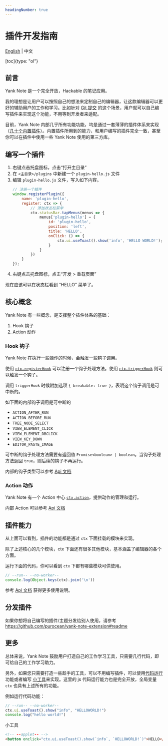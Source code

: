 ```yaml
---
headingNumber: true
---
```


# 插件开发指南

[English](./PLUGIN.md) | 中文

[toc]{type: "ol"}

## 前言

Yank Note 是一个完全开放，Hackable 的笔记应用。

我的理想是让用户可以按照自己的想法来定制自己的编辑器，让这款编辑器可以更好的辅助用户的工作和学习。比如针对 [Git 提交](https://github.com/purocean/yn/issues/65#issuecomment-962472562) 的这个场景，用户就可以自己编写插件来实现这个功能，不用等到开发者来适配。

目前，Yank Note 内部几乎所有功能功能，均是通过一套薄薄的插件体系来实现（[几十个内置插件](https://github.com/purocean/yn/tree/develop/src/renderer/plugins)）。内置插件所用到的能力，和用户编写的插件完全一致，甚至你可以在插件中使用一些 Yank Note 使用的第三方库。

## 编写一个插件

1. 右键点击托盘图标，点击“打开主目录”
2. 在 `<主目录>/plugins` 中新建一个 `plugin-hello.js` 文件
3. 编辑 `plugin-hello.js` 文件，写入如下内容。
    ```js
    // 注册一个插件
    window.registerPlugin({
        name: 'plugin-hello',
        register: ctx => {
            // 添加状态栏菜单
            ctx.statusBar.tapMenus(menus => {
                menus['plugin-hello'] = {
                    id: 'plugin-hello',
                    position: 'left',
                    title: 'HELLO',
                    onClick: () => {
                        ctx.ui.useToast().show('info', 'HELLO WORLD!');
                    }
                }
            })
        }
    });
    ```
4. 右键点击托盘图标，点击“开发 > 重载页面”

现在应该可以在状态栏看到 “HELLO” 菜单了。

## 核心概念

Yank Note 有一些概念，是支撑整个插件体系的基础：

1. Hook 钩子
1. Action 动作

### Hook 钩子

Yank Note 在执行一些操作的时候，会触发一些钩子调用。

使用 [`ctx.registerHook`](https://yn-api-doc.vercel.app/modules/renderer_core_hook.html#registerHook) 可以注册一个钩子处理方法。使用 [`ctx.triggerHook`](https://yn-api-doc.vercel.app/modules/renderer_core_hook.html#triggerHook) 则可以触发一个钩子。

调用 `triggerHook` 时候附加选项 `{ breakable: true }`，表明这个钩子调用是可中断的。

如下面的内部钩子调用是可中断的

- `ACTION_AFTER_RUN`
- `ACTION_BEFORE_RUN`
- `TREE_NODE_SELECT`
- `VIEW_ELEMENT_CLICK`
- `VIEW_ELEMENT_DBCLICK`
- `VIEW_KEY_DOWN`
- `EDITOR_PASTE_IMAGE`

可中断的钩子处理方法需要有返回值 `Promise<boolean> | boolean`。当钩子处理方法返回 `true`，则后续的钩子不再运行。

内部的钩子类型可以参考 [Api 文档](https://yn-api-doc.vercel.app/modules/renderer_types.html#BuildInHookTypes)

### Action 动作

Yank Note 有一个 Action 中心 [`ctx.action`](https://yn-api-doc.vercel.app/modules/renderer_core_action.html)，提供动作的管理和运行。

内部 Action 可以参考 [Api 文档](https://yn-api-doc.vercel.app/modules/renderer_types.html#BuildInActions)

## 插件能力

从上面可以看到，插件的功能都是通过 `ctx` 下面挂载的模块来实现。

除了上述核心的几个模块，ctx 下面还有很多其他模块，基本涵盖了编辑器的各个方面。

运行下面的代码，你可以看到 `ctx` 下都有哪些模块可供使用。

```js
// --run-- --no-worker--
console.log(Object.keys(ctx).join('\n'))
```

参考 [Api 文档](https://yn-api-doc.vercel.app/modules/renderer_context.html) 获得更多使用说明。

## 分发插件

如果你想将自己编写的插件/主题分发给别人使用，请参考 https://github.com/purocean/yank-note-extension#readme

## 更多

总体来说，Yank Note 鼓励用户打造自己的工作学习工具，只需要几行代码，即可给自己的工作学习助力。

另外，如果您只需要打造一些趁手的工具，可以不用编写插件，可以使用[代码运行](FEATURES_ZH-CN.md#运行代码)功能或者编写 [小工具](FEATURES_ZH-CN.md#小工具)来实现。这里的 js 代码运行能力也是完全开放，全局变量 `ctx` 也具有上述所有的功能。

例如运行代码功能：

```js
// --run-- --no-worker--
ctx.ui.useToast().show("info", "HELLOWORLD!")
console.log("hello world!")
```

小工具

```html
<!-- --applet-- -->
<button onclick="ctx.ui.useToast().show(`info`, `HELLOWORLD!`)">HELLO</button>
```
